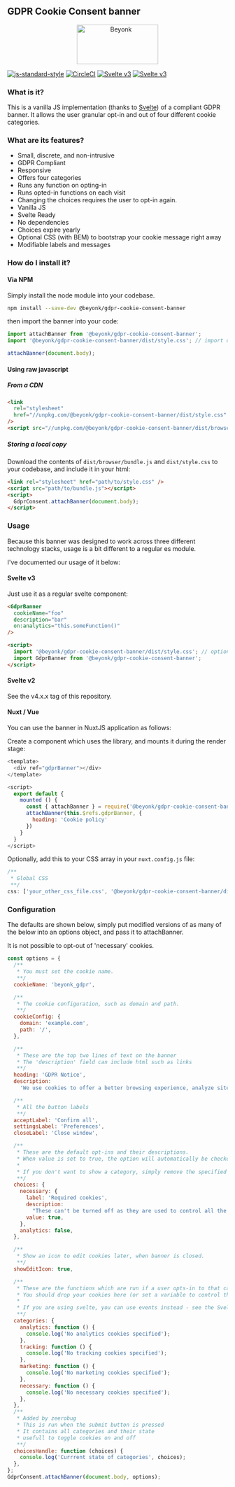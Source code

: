 ## GDPR Cookie Consent banner

<p align="center">
  <img width="186" height="90" src="https://user-images.githubusercontent.com/218949/44782765-377e7c80-ab80-11e8-9dd8-fce0e37c235b.png" alt="Beyonk" />
</p>

[![js-standard-style](https://img.shields.io/badge/code%20style-standard-brightgreen.svg)](http://standardjs.com) [![CircleCI](https://circleci.com/gh/beyonk-adventures/gdpr-cookie-consent-banner.svg?style=shield)](https://circleci.com/gh/beyonk-adventures/gdpr-cookie-consent-banner) [![Svelte v3](https://img.shields.io/badge/svelte-v2-orange.svg)](https://v2.svelte.dev) [![Svelte v3](https://img.shields.io/badge/svelte-v3-blueviolet.svg)](https://svelte.dev)

### What is it?

This is a vanilla JS implementation (thanks to [Svelte](http://svelte.dev)) of a compliant GDPR banner. It allows the user granular opt-in and out of four different cookie categories.

### What are its features?

- Small, discrete, and non-intrusive
- GDPR Compliant
- Responsive
- Offers four categories
- Runs any function on opting-in
- Runs opted-in functions on each visit
- Changing the choices requires the user to opt-in again.
- Vanilla JS
- Svelte Ready
- No dependencies
- Choices expire yearly
- Optional CSS (with BEM) to bootstrap your cookie message right away
- Modifiable labels and messages

### How do I install it?

#### Via NPM

Simply install the node module into your codebase.

```bash
npm install --save-dev @beyonk/gdpr-cookie-consent-banner
```

then import the banner into your code:

```js
import attachBanner from '@beyonk/gdpr-cookie-consent-banner';
import '@beyonk/gdpr-cookie-consent-banner/dist/style.css'; // import optional styles

attachBanner(document.body);
```

#### Using raw javascript

##### From a CDN

```html
<link
  rel="stylesheet"
  href="//unpkg.com/@beyonk/gdpr-cookie-consent-banner/dist/style.css"
/>
<script src="//unpkg.com/@beyonk/gdpr-cookie-consent-banner/dist/browser/bundle.min.js"></script>
```

##### Storing a local copy

Download the contents of `dist/browser/bundle.js` and `dist/style.css` to your codebase, and include it in your html:

```html
<link rel="stylesheet" href="path/to/style.css" />
<script src="path/to/bundle.js"></script>
<script>
  GdprConsent.attachBanner(document.body);
</script>
```

### Usage

Because this banner was designed to work across three different technology stacks, usage is a bit different to a regular es module.

I've documented our usage of it below:

#### Svelte v3

Just use it as a regular svelte component:

```html
<GdprBanner
  cookieName="foo"
  description="bar"
  on:analytics="this.someFunction()"
/>

<script>
  import '@beyonk/gdpr-cookie-consent-banner/dist/style.css'; // optional, you can also define your own styles
  import GdprBanner from '@beyonk/gdpr-cookie-consent-banner';
</script>
```

#### Svelte v2

See the v4.x.x tag of this repository.

#### Nuxt / Vue

You can use the banner in NuxtJS application as follows:

Create a component which uses the library, and mounts it during the render stage:

```js
<template>
  <div ref="gdprBanner"></div>
</template>

<script>
  export default {
    mounted () {
      const { attachBanner } = require('@beyonk/gdpr-cookie-consent-banner/dist/esm/bundle.js')
      attachBanner(this.$refs.gdprBanner, {
        heading: 'Cookie policy'
      })
    }
  }
</script>
```

Optionally, add this to your CSS array in your `nuxt.config.js` file:

```js
/**
 * Global CSS
 **/
css: ['your_other_css_file.css', '@beyonk/gdpr-cookie-consent-banner/dist/style.css'],
```

### Configuration

The defaults are shown below, simply put modified versions of as many of the below into an options object, and pass it to attachBanner.

It is not possible to opt-out of 'necessary' cookies.

```js
const options = {
  /**
   * You must set the cookie name.
   **/
  cookieName: 'beyonk_gdpr',

  /**
   * The cookie configuration, such as domain and path.
   **/
  cookieConfig: {
    domain: 'example.com',
    path: '/',
  },

  /**
   * These are the top two lines of text on the banner
   * The 'description' field can include html such as links
   **/
  heading: 'GDPR Notice',
  description:
    'We use cookies to offer a better browsing experience, analyze site traffic, personalize content, and serve targeted advertisements. Please review our <a href="/privacy-policy">privacy policy page</a>. By clicking accept, you consent to our privacy policy & use of cookies.',

  /**
   * All the button labels
   **/
  acceptLabel: 'Confirm all',
  settingsLabel: 'Preferences',
  closeLabel: 'Close window',

  /**
   * These are the default opt-ins and their descriptions.
   * When value is set to true, the option will automatically be checked on load.
   *
   * If you don't want to show a category, simply remove the specified key from this object.
   **/
  choices: {
    necessary: {
      label: 'Required cookies',
      description:
        "These can't be turned off as they are used to control all the other cookies",
      value: true,
    },
    analytics: false,
  },

  /**
   * Show an icon to edit cookies later, when banner is closed.
   **/
  showEditIcon: true,

  /**
   * These are the functions which are run if a user opts-in to that category.
   * You should drop your cookies here (or set a variable to control the later dropping of cookies.
   *
   * If you are using svelte, you can use events instead - see the Svelte section below.
   **/
  categories: {
    analytics: function () {
      console.log('No analytics cookies specified');
    },
    tracking: function () {
      console.log('No tracking cookies specified');
    },
    marketing: function () {
      console.log('No marketing cookies specified');
    },
    necessary: function () {
      console.log('No necessary cookies specified');
    },
  },
  /**
   * Added by zeerobug
   * This is run when the submit button is pressed
   * It contains all categories and their state
   * usefull to toggle cookies on and off
   **/
  choicesHandle: function (choices) {
    console.log('Currrent state of categories', choices);
  },
};
GdprConsent.attachBanner(document.body, options);
```
